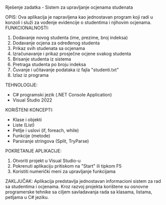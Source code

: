 Rješenje zadatka - Sistem za upravljanje ocjenama studenata

OPIS:
Ova aplikacija je napravljena kao jednostavan program koji radi u konzoli i služi za vođenje evidencije o studentima i njihovim ocjenama.
FUNKCIONALNOSTI:
1.	Dodavanje novog studenta (ime, prezime, broj indeksa)
2.	Dodavanje ocjena za određenog studenta
3.	Prikaz svih studenata sa ocjenama
4.	Izračunavanje i prikaz prosječne ocjene svakog studenta
5.	Brisanje studenta iz sistema
6.	Pretraga studenta po broju indeksa
7.	Čuvanje i učitavanje podataka iz fajla "studenti.txt"
8.	Izlaz iz programa

TEHNOLOGIJE:
-	C# programski jezik (.NET Console Application)
-	Visual Studio 2022

KORIŠTENI KONCEPTI:
-	Klase i objekti
-	Liste (List<T>)
-	Petlje i uslovi (if, foreach, while)
-	Funkcije (metode)
-	Parsiranje stringova (Split, TryParse)

POKRETANJE APLIKACIJE:
1.	Otvoriti projekt u Visual Studio-u
2.	Pokrenuti aplikaciju pritiskom na "Start" ili tipkom F5
3.	Koristiti numerički meni za upravljanje funkcijama


ZAKLJUČAK:
Aplikacija predstavlja jednostavan informacioni sistem za rad sa studentima i ocjenama. Kroz razvoj projekta korištene su osnovne programerske tehnike sa ciljem savladavanja rada sa klasama, listama, petljama u C# jeziku.


